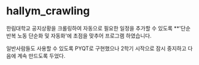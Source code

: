 # hallym_crawling

한림대학교 공지상황을 크롤링하여 자동으로 필요한 일정을 추가할 수 있도록 **'단순 반복 노동 단순화 및 자동화'에 초점을 맞추어 프로그램 하였습니다.

일반사람들도 사용할 수 있도록 PYQT로 구현했으나 2학기 시작으로 잠시 중지하고 다음에 계속 만드도록 두었다.

